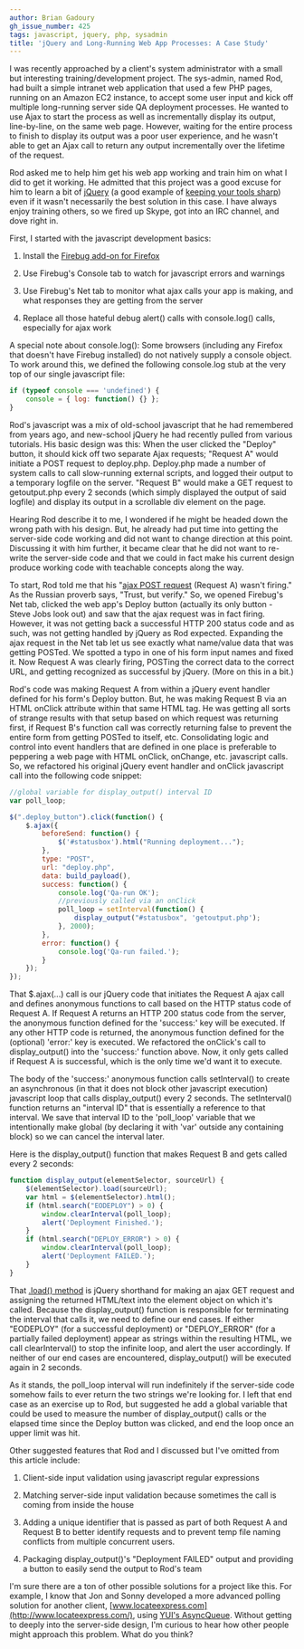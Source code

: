 ```yaml
---
author: Brian Gadoury
gh_issue_number: 425
tags: javascript, jquery, php, sysadmin
title: 'jQuery and Long-Running Web App Processes: A Case Study'
---
```




I was recently approached by a client's system administrator with a small but interesting training/development project. The sys-admin, named Rod, had built a simple intranet web application that used a few PHP pages, running on an Amazon EC2 instance, to accept some user input and kick off multiple long-running server side QA deployment processes. He wanted to use Ajax to start the process as well as incrementally display its output, line-by-line, on the same web page. However, waiting for the entire process to finish to display its output was a poor user experience, and he wasn't able to get an Ajax call to return any output incrementally over the lifetime of the request.

Rod asked me to help him get his web app working and train him on what I did to get it working. He admitted that this project was a good excuse for him to learn a bit of [jQuery](http://jquery.com/) (a good example of [keeping your tools sharp](/blog/2010/10/12/keep-your-tools-sharp-to-avoid-personal)) even if it wasn't necessarily the best solution in this case. I have always enjoy training others, so we fired up Skype, got into an IRC channel, and dove right in.

First, I started with the javascript development basics: 

1. Install the [Firebug add-on for Firefox](http://getfirebug.com/)

1. Use Firebug's Console tab to watch for javascript errors and warnings

1. Use Firebug's Net tab to monitor what ajax calls your app is making, and what responses they are getting from the server

1. Replace all those hateful debug alert() calls with console.log() calls, especially for ajax work 

A special note about console.log(): Some browsers (including any Firefox that doesn't have Firebug installed) do not natively supply a console object. To work around this, we defined the following console.log stub at the very top of our single javascript file:

```javascript
if (typeof console === 'undefined') {
    console = { log: function() {} };
}
```

Rod's javascript was a mix of old-school javascript that he had remembered from years ago, and new-school jQuery he had recently pulled from various tutorials. His basic design was this: When the user clicked the "Deploy" button, it should kick off two separate Ajax requests; "Request A" would initiate a POST request to deploy.php. Deploy.php made a number of system calls to call slow-running external scripts, and logged their output to a temporary logfile on the server. "Request B" would make a GET request to getoutput.php every 2 seconds (which simply displayed the output of said logfile) and display its output in a scrollable div element on the page.

Hearing Rod describe it to me, I wondered if he might be headed down the wrong path with his design. But, he already had put time into getting the server-side code working and did not want to change direction at this point. Discussing it with him further, it became clear that he did not want to re-write the server-side code and that we could in fact make his current design produce working code with teachable concepts along the way.

To start, Rod told me that his "[ajax POST request](http://api.jquery.com/jQuery.ajax/) (Request A) wasn't firing." As the Russian proverb says, "Trust, but verify." So, we opened Firebug's Net tab, clicked the web app's Deploy button (actually its only button - Steve Jobs look out) and saw that the ajax request was in fact firing. However, it was not getting back a successful HTTP 200 status code and as such, was not getting handled by jQuery as Rod expected. Expanding the ajax request in the Net tab let us see exactly what name/value data that was getting POSTed. We spotted a typo in one of his form input names and fixed it. Now Request A was clearly firing, POSTing the correct data to the correct URL, and getting recognized as successful by jQuery. (More on this in a bit.)

Rod's code was making Request A from within a jQuery event handler defined for his form's Deploy button. But, he was making Request B via an HTML onClick attribute within that same HTML tag. He was getting all sorts of strange results with that setup based on which request was returning first, if Request B's function call was correctly returning false to prevent the entire form from getting POSTed to itself, etc. Consolidating logic and control into event handlers that are defined in one place is preferable to peppering a web page with HTML onClick, onChange, etc. javascript calls. So, we refactored his original jQuery event handler and onClick javascript call into the following code snippet: 

```javascript
//global variable for display_output() interval ID
var poll_loop;

$(".deploy_button").click(function() {
    $.ajax({
        beforeSend: function() {
            $('#statusbox').html("Running deployment...");
        },
        type: "POST",
        url: "deploy.php",
        data: build_payload(),
        success: function() {
            console.log('Qa-run OK');
            //previously called via an onClick
            poll_loop = setInterval(function() {
                display_output("#statusbox", 'getoutput.php');
            }, 2000);
        },
        error: function() {
            console.log('Qa-run failed.');
        }
    });
});
```

That $.ajax(...) call is our jQuery code that initiates the Request A ajax call and defines anonymous functions to call based on the HTTP status code of Request A. If Request A returns an HTTP 200 status code from the server, the anonymous function defined for the 'success:' key will be executed. If any other HTTP code is returned, the anonymous function defined for the (optional) 'error:' key is executed. We refactored the onClick's call to display_output() into the 'success:' function above. Now, it only gets called if Request A is successful, which is the only time we'd want it to execute.

The body of the 'success:' anonymous function calls setInterval() to create an asynchronous (in that it does not block other javascript execution) javascript loop that calls display_output() every 2 seconds. The setInterval() function returns an "interval ID" that is essentially a reference to that interval. We save that interval ID to the 'poll_loop' variable that we intentionally make global (by declaring it with 'var' outside any containing block) so we can cancel the interval later.

Here is the display_output() function that makes Request B and gets called every 2 seconds: 

```javascript
function display_output(elementSelector, sourceUrl) {
    $(elementSelector).load(sourceUrl);
    var html = $(elementSelector).html();
    if (html.search("EODEPLOY") > 0) {
        window.clearInterval(poll_loop);
        alert('Deployment Finished.');
    }
    if (html.search("DEPLOY_ERROR") > 0) {
        window.clearInterval(poll_loop);
        alert('Deployment FAILED.');
    }
}
```

That [.load() method](http://api.jquery.com/load) is jQuery shorthand for making an ajax GET request and assigning the returned HTML/text into the element object on which it's called. Because the display_output() function is responsible for terminating the interval that calls it, we need to define our end cases. If either "EODEPLOY" (for a successful deployment) or "DEPLOY_ERROR" (for a partially failed deployment) appear as strings within the resulting HTML, we call clearInterval() to stop the infinite loop, and alert the user accordingly. If neither of our end cases are encountered, display_output() will be executed again in 2 seconds.

As it stands, the poll_loop interval will run indefinitely if the server-side code somehow fails to ever return the two strings we're looking for. I left that end case as an exercise up to Rod, but suggested he add a global variable that could be used to measure the number of display_output() calls or the elapsed time since the Deploy button was clicked, and end the loop once an upper limit was hit.

Other suggested features that Rod and I discussed but I've omitted from this article include: 

1. Client-side input validation using javascript regular expressions

1. Matching server-side input validation because sometimes the call is coming from inside the house

1. Adding a unique identifier that is passed as part of both Request A and Request B to better identify requests and to prevent temp file naming conflicts from multiple concurrent users.

1. Packaging display_output()'s "Deployment FAILED" output and providing a button to easily send the output to Rod's team 

I'm sure there are a ton of other possible solutions for a project like this. For example, I know that Jon and Sonny developed a more advanced polling solution for another client, [www.locateexpress.com](http://www.locateexpress.com/), using [YUI's AsyncQueue](http://yuilibrary.com/yui/docs/async-queue/). Without getting to deeply into the server-side design, I'm curious to hear how other people might approach this problem. What do you think?


